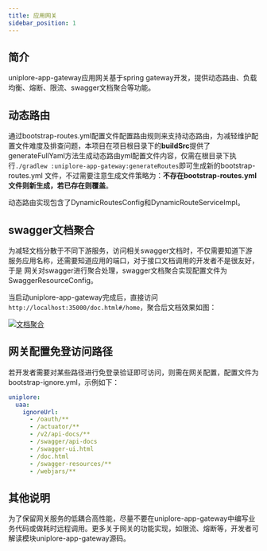 ```yaml
---
title: 应用网关
sidebar_position: 1
---
```


## 简介

uniplore-app-gateway应用网关基于spring gateway开发，提供动态路由、负载均衡、熔断、限流、swagger文档聚合等功能。

## 动态路由

通过bootstrap-routes.yml配置文件配置路由规则来支持动态路由，为减轻维护配置文件难度及排查问题，本项目在项目根目录下的**buildSrc**提供了
generateFullYaml方法生成动态路由yml配置文件内容，仅需在根目录下执行`./gradlew :uniplore-app-gateway:generateRoutes`即可生成新的bootstrap-routes.yml
文件，不过需要注意生成文件策略为：**不存在bootstrap-routes.yml文件则新生成，若已存在则覆盖**。

动态路由实现包含了DynamicRoutesConfig和DynamicRouteServiceImpl。

## swagger文档聚合

为减轻文档分散于不同下游服务，访问相关swagger文档时，不仅需要知道下游服务应用名称，还需要知道应用的端口，对于接口文档调用的开发者不是很友好，于是
网关对swagger进行聚合处理，swagger文档聚合实现配置文件为SwaggerResourceConfig。

当启动uniplore-app-gateway完成后，直接访问`http://localhost:35000/doc.html#/home`，聚合后文档效果如图：

[![文档聚合](https://uniplore-docs.oss-cn-chengdu.aliyuncs.com/datastudio/common/screenshot-20231127-144128.png)](https://uniplore-docs.oss-cn-chengdu.aliyuncs.com/datastudio/common/screenshot-20231127-144128.png)

## 网关配置免登访问路径

若开发者需要对某些路径进行免登录验证即可访问，则需在网关配置，配置文件为bootstrap-ignore.yml，示例如下：

```yaml
uniplore:
  uaa:
    ignoreUrl:
      - /oauth/**
      - /actuator/**
      - /v2/api-docs/**
      - /swagger/api-docs
      - /swagger-ui.html
      - /doc.html
      - /swagger-resources/**
      - /webjars/**
```

## 其他说明

为了保留网关服务的低耦合高性能，尽量不要在uniplore-app-gateway中编写业务代码或做耗时远程调用。更多关于网关的功能实现，如限流、熔断等，开发者可解读模块uniplore-app-gateway源码。

